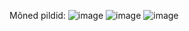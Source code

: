 Mõned pildid:
![image](https://user-images.githubusercontent.com/70900278/140583199-a6839af5-44fd-478f-8cf0-226563f3ef4d.png)
![image](https://user-images.githubusercontent.com/70900278/140583205-bec90921-bef8-4e86-81a5-6d358a2a3bde.png)
![image](https://user-images.githubusercontent.com/70900278/140583211-4d228021-68a5-41d3-a7a2-d4d8c32e985d.png)
